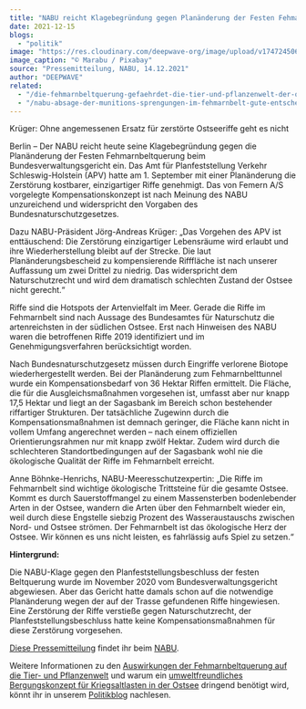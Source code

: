 ```yaml
---
title: "NABU reicht Klagebegründung gegen Planänderung der Festen Fehmarnbeltquerung ein"
date: 2021-12-15
blogs: 
  - "politik"
image: "https://res.cloudinary.com/deepwave-org/image/upload/v1747245065/deepwave.org/baltic-sea-g88fd77476_1920.jpg"
image_caption: "© Marabu / Pixabay"
source: "Pressemitteilung, NABU, 14.12.2021"
author: "DEEPWAVE"
related: 
  - "/die-fehmarnbeltquerung-gefaehrdet-die-tier-und-pflanzenwelt-der-ostsee/"
  - "/nabu-absage-der-munitions-sprengungen-im-fehmarnbelt-gute-entscheidung/"
---
```


Krüger: Ohne angemessenen Ersatz für zerstörte Ostseeriffe geht es nicht

Berlin – Der NABU reicht heute seine Klagebegründung gegen die Planänderung der Festen Fehmarnbeltquerung beim Bundesverwaltungsgericht ein. Das Amt für Planfeststellung Verkehr Schleswig-Holstein (APV) hatte am 1. September mit einer Planänderung die Zerstörung kostbarer, einzigartiger Riffe genehmigt. Das von Femern A/S vorgelegte Kompensationskonzept ist nach Meinung des NABU unzureichend und widerspricht den Vorgaben des Bundesnaturschutzgesetzes.

Dazu NABU-Präsident Jörg-Andreas Krüger: „Das Vorgehen des APV ist enttäuschend: Die Zerstörung einzigartiger Lebensräume wird erlaubt und ihre Wiederherstellung bleibt auf der Strecke. Die laut Planänderungsbescheid zu kompensierende Rifffläche ist nach unserer Auffassung um zwei Drittel zu niedrig. Das widerspricht dem Naturschutzrecht und wird dem dramatisch schlechten Zustand der Ostsee nicht gerecht.“

Riffe sind die Hotspots der Artenvielfalt im Meer. Gerade die Riffe im Fehmarnbelt sind nach Aussage des Bundesamtes für Naturschutz die artenreichsten in der südlichen Ostsee. Erst nach Hinweisen des NABU waren die betroffenen Riffe 2019 identifiziert und im Genehmigungsverfahren berücksichtigt worden.

Nach Bundesnaturschutzgesetz müssen durch Eingriffe verlorene Biotope wiederhergestellt werden. Bei der Planänderung zum Fehmarnbelttunnel wurde ein Kompensationsbedarf von 36 Hektar Riffen ermittelt. Die Fläche, die für die Ausgleichsmaßnahmen vorgesehen ist, umfasst aber nur knapp 17,5 Hektar und liegt an der Sagasbank im Bereich schon bestehender riffartiger Strukturen. Der tatsächliche Zugewinn durch die Kompensationsmaßnahmen ist demnach geringer, die Fläche kann nicht in vollem Umfang angerechnet werden – nach einem offiziellen Orientierungsrahmen nur mit knapp zwölf Hektar. Zudem wird durch die schlechteren Standortbedingungen auf der Sagasbank wohl nie die ökologische Qualität der Riffe im Fehmarnbelt erreicht.

Anne Böhnke-Henrichs, NABU-Meeresschutzexpertin: „Die Riffe im Fehmarnbelt sind wichtige ökologische Trittsteine für die gesamte Ostsee. Kommt es durch Sauerstoffmangel zu einem Massensterben bodenlebender Arten in der Ostsee, wandern die Arten über den Fehmarnbelt wieder ein, weil durch diese Engstelle siebzig Prozent des Wasseraustauschs zwischen Nord- und Ostsee strömen. Der Fehmarnbelt ist das ökologische Herz der Ostsee. Wir können es uns nicht leisten, es fahrlässig aufs Spiel zu setzen.“

**Hintergrund:**

Die NABU-Klage gegen den Planfeststellungsbeschluss der festen Beltquerung wurde im November 2020 vom Bundesverwaltungsgericht abgewiesen. Aber das Gericht hatte damals schon auf die notwendige Planänderung wegen der auf der Trasse gefundenen Riffe hingewiesen. Eine Zerstörung der Riffe verstieße gegen Naturschutzrecht, der Planfeststellungsbeschluss hatte keine Kompensationsmaßnahmen für diese Zerstörung vorgesehen.

[Diese Pressemitteilung](https://www.nabu.de/modules/presseservice/index.php?popup=true&db=presseservice&show=33392) findet ihr beim [NABU](https://www.nabu.de/).

Weitere Informationen zu den [Auswirkungen der Fehmarnbeltquerung auf die Tier- und Pflanzenwelt](https://www.deepwave.org/die-fehmarnbeltquerung-gefaehrdet-die-tier-und-pflanzenwelt-der-ostsee/) und warum ein [umweltfreundliches Bergungskonzept für Kriegsaltlasten in der Ostsee](https://www.deepwave.org/nabu-absage-der-munitions-sprengungen-im-fehmarnbelt-gute-entscheidung/) dringend benötigt wird, könnt ihr in unserem [Politikblog](https://www.deepwave.org/blogs/politik/) nachlesen.
